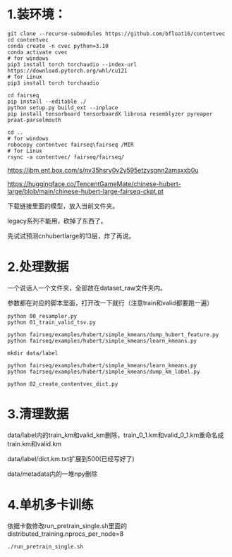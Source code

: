 # 1.装环境：
```
git clone --recurse-submodules https://github.com/bfloat16/contentvec
cd contentvec
conda create -n cvec python=3.10
conda activate cvec
# for windows
pip3 install torch torchaudio --index-url https://download.pytorch.org/whl/cu121
# for Linux
pip3 install torch torchaudio

cd fairseq
pip install --editable ./
python setup.py build_ext --inplace
pip install tensorboard tensorboardX librosa resemblyzer pyreaper praat-parselmouth

cd ..
# for windows
robocopy contentvec fairseq\fairseq /MIR
# for Linux
rsync -a contentvec/ fairseq/fairseq/
```
https://ibm.ent.box.com/s/nv35hsry0v2y595etzysgnn2amsxxb0u

https://huggingface.co/TencentGameMate/chinese-hubert-large/blob/main/chinese-hubert-large-fairseq-ckpt.pt

下载链接里面的模型，放入当前文件夹。

legacy系列不能用，砍掉了东西了。

先试试预测cnhubertlarge的13层，炸了再说。

# 2.处理数据
一个说话人一个文件夹，全部放在dataset_raw文件夹内。

参数都在对应的脚本里面，打开改一下就行（注意train和valid都要跑一遍）
```
python 00_resampler.py
python 01_train_valid_tsv.py

python fairseq/examples/hubert/simple_kmeans/dump_hubert_feature.py
python fairseq/examples/hubert/simple_kmeans/learn_kmeans.py

mkdir data/label

python fairseq/examples/hubert/simple_kmeans/learn_kmeans.py
python fairseq/examples/hubert/simple_kmeans/dump_km_label.py

python 02_create_contentvec_dict.py
```
# 3.清理数据

data/label内的train_km和valid_km删除，train_0_1.km和valid_0_1.km重命名成train.km和valid.km

data/label/dict.km.txt扩展到500(已经写好了)

data/metadata内的一堆npy删除

# 4.单机多卡训练

依据卡数修改run_pretrain_single.sh里面的distributed_training.nprocs_per_node=8
```
./run_pretrain_single.sh
```
